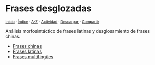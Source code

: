 # Frases desglozadas
<sup>[Inicio](../index.md) · [Índice](../index.md#contenido) · [A-Z](../indices/alfabetico.md) · [Actividad](../indices/actividad.md) · <a href="../indices/frases.html" download="jucardus-frases.html">Descargar</a> · [Compartir](https://x.com/intent/tweet?text=Frases%20chinas%20y%20latinas%20desglosadas%2C%20con%20enlaces%20cruzados%20al%20vocabulario%2C%20notas%20gramaticales%20y%20m%C3%A1s.%0A%E2%86%92%20https%3A%2F%2Fjucardus.github.io%2Findices%2Ffrases.html%0A%0A%23indcs_jucardus%20%23frss_jucardus%0A%40jucardus)</sup>

Análisis morfosintáctico de frases latinas y desglosamiento de frases chinas.

* [Frases chinas](../indices/frases-chinas.md)
* [Frases latinas](../indices/frases-latinas.md)
* [Frases multilingües](../indices/frases-multilingues.md)
